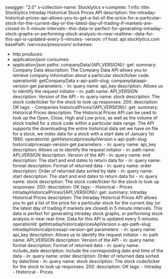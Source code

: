 swagger: "2.0"
x-collection-name: Stocklytics
x-complete: 1
info:
  title: Stocklytics Intraday Historical Stock Prices API
  description: the-intraday-historical-prices-api-allows-you-to-get-a-list-of-the-price-for-a-particular-stock-for-the-current-day-or-the-latest-day-of-trading-if-markets-are-closed-in-5-minute-intervals--this-data-is-perfect-for-generating-intraday-stock-graphs-or-performing-stock-analysis-in-near-realtime--data-for-this-api-is-updated-every-5-minutes-
  version: v1
host: api.stocklytics.com
basePath: /services/pressroom/
schemes:
- http
produces:
- application/json
consumes:
- application/json
paths:
  companyData/{API_VERSION}/:
    get:
      summary: Company Data
      description: The Company Data API allows you to retrieve company information
        about a particular stock/ticker code.
      operationId: getCompanyData
      x-api-path-slug: companydataapi-version-get
      parameters:
      - in: query
        name: api_key
        description: Allows us to identify the request initiator
      - in: path
        name: API_VERSION
        description: Version of the API
      - in: query
        name: stock
        description: The stock code/ticker for the stock to look up
      responses:
        200:
          description: OK
      tags:
      - Companies
  historicalPrices/{API_VERSION}/:
    get:
      summary: Historical Prices
      description: The Historical Prices API can be used to look up the Open, Close,
        High and Low price, as well as the volume of stock traded for a stock code
        within a particular date range. The API supports the downloading the entire
        historical data set we have on file for a stock, we index data for a stock
        with a start date of January 1st 1980.
      operationId: getHistoricalpricesApiVersion
      x-api-path-slug: historicalpricesapi-version-get
      parameters:
      - in: query
        name: api_key
        description: Allows us to identify the request initiator
      - in: path
        name: API_VERSION
        description: Version of the API
      - in: query
        name: end
        description: The start and end dates to return data for
      - in: query
        name: format
        description: Format of returned data
      - in: query
        name: order
        description: Order of returned data sorted by date
      - in: query
        name: start
        description: The start and end dates to return data for
      - in: query
        name: stock
        description: The stock code/ticker for the stock to look up
      responses:
        200:
          description: OK
      tags:
      - Historical
      - Prices
  intradayHistoricalPrices/{API_VERSION}/:
    get:
      summary: Intraday Historical Prices
      description: The Intraday Historical Prices API allows you to get a list of
        the price for a particular stock for the current day (or the latest day of
        trading if markets are closed) in 5 minute intervals. This data is perfect
        for generating intraday stock graphs, or performing stock analysis in near
        real-time. Data for this API is updated every 5 minutes.
      operationId: getIntradayhistoricalpricesApiVersion
      x-api-path-slug: intradayhistoricalpricesapi-version-get
      parameters:
      - in: query
        name: api_key
        description: Allows us to identify the request initiator
      - in: path
        name: API_VERSION
        description: Version of the API
      - in: query
        name: format
        description: Format of returned data
      - in: query
        name: include_date
        description: Include the corresponding date and time of the data
      - in: query
        name: order
        description: Order of returned data sorted by date/time
      - in: query
        name: stock
        description: The stock code/ticker for the stock to look up
      responses:
        200:
          description: OK
      tags:
      - Intraday
      - Historical
      - Prices